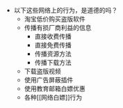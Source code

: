 - 以下这些网络上的行为，是道德的吗？
	- 淘宝低价购买盗版软件
	- 传播有损厂商利益的信息
		- 直接收费传播
		- 直接免费传播
		- 传播资源方法
		- 传播下载方法
	- 下载盗版视频
	- 使用广告屏蔽插件
	- 使用教育邮箱白嫖优惠
	- 各种[[网络白嫖]]行为


